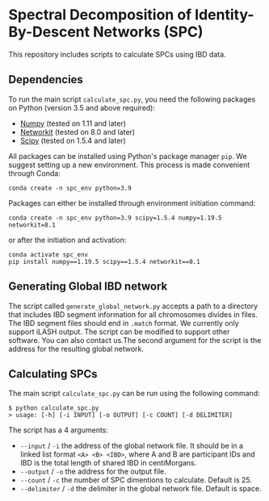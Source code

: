 # Spectral Decomposition of Identity-By-Descent Networks (SPC)

This repository includes scripts to calculate SPCs using IBD data.

## Dependencies

To run the main script `calculate_spc.py`, you need the following packages on Python (version 3.5 and above required):

- [Numpy](https://numpy.org/install/) (tested on 1.11 and later)
- [Networkit](https://networkit.github.io) (tested on 8.0 and later)
- [Scipy](https://scipy.org) (tested on 1.5.4 and later)

All packages can be installed using Python's package manager `pip`. We suggest setting up a new environment. This process is made convenient through Conda:

```
conda create -n spc_env python=3.9
```

Packages can either be installed through environment initiation command:

```
conda create -n spc_env python=3.9 scipy=1.5.4 numpy=1.19.5 networkit=8.1
```

or after the initiation and activation:

```
conda activate spc_env
pip install numpy==1.19.5 scipy==1.5.4 networkit==8.1
```

## Generating Global IBD network

The script called `generate_global_network.py` accepts a path to a directory that includes IBD segment information for all chromosomes divides in files. The IBD segment files should end in `.match` format. We currently only support iLASH output. The script can be modified to support other software. You can also contact us.The second argument for the script is the address for the resulting global network.

## Calculating SPCs

The main script `calculate_spc.py` can be run using the following command:

```
$ python calculate_spc.py
> usage: [-h] [-i INPUT] [-o OUTPUT] [-c COUNT] [-d DELIMITER]
```

The script has a 4 arguments:

- `--input` / `-i` the address of the global network file. It should be in a linked list format `<A> <B> <IBD>`, where A and B are participant IDs and IBD is the total length of shared IBD in centiMorgans.
- `--output` / `-o` the address for the output file.
- `--count` / `-c` the number of SPC dimentions to calculate. Default is 25.
- `--delimiter` / `-d` the delimiter in the global network file. Default is space.

